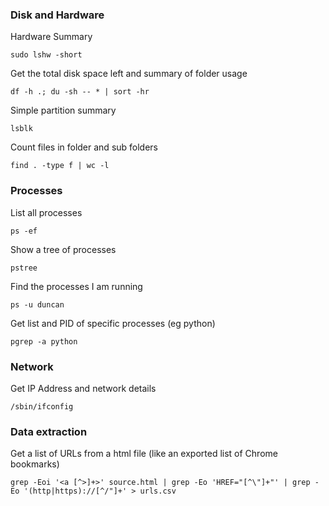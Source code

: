 
### Disk and Hardware

Hardware Summary

    sudo lshw -short
    
Get the total disk space left and summary of folder usage

    df -h .; du -sh -- * | sort -hr
    
Simple partition summary

    lsblk

Count files in folder and sub folders

    find . -type f | wc -l



### Processes

List all processes

    ps -ef
   
   
Show a tree of processes

    pstree
   
   

Find the processes I am running

    ps -u duncan
    
    
Get list and PID of specific processes (eg python)    

    pgrep -a python
    

### Network

Get IP Address and network details

    /sbin/ifconfig



### Data extraction

Get a list of URLs from a html file (like an exported list of Chrome bookmarks)

    grep -Eoi '<a [^>]+>' source.html | grep -Eo 'HREF="[^\"]+"' | grep -Eo '(http|https)://[^/"]+' > urls.csv

